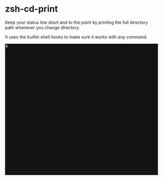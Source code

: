 # zsh-cd-print

Keep your status line short and to the point by printing the full directory path whenever you change directory.

It uses the builtin shell hooks to make sure it works with any command.

![demo](https://github.com/pjvds/zsh-cd-print/raw/master/docs/demo.gif)
